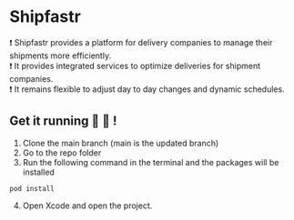 # Shipfastr

:exclamation: Shipfastr provides a platform for delivery companies to manage their shipments more efficiently.  
:exclamation: It provides integrated services to optimize deliveries for shipment companies.   
:exclamation: It remains flexible to adjust day to day changes and dynamic schedules.  
## Get it running :dizzy: :dizzy: !
1. Clone the main branch (main is the updated branch)
2. Go to the repo folder
3. Run the following command in the terminal and the packages will be installed
```
pod install
```
4. Open Xcode and open the project.

##
